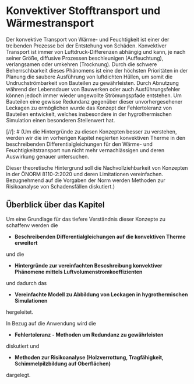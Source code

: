 # Konvektiver Stofftransport und Wärmestransport

Der konvektive Transport von Wärme- und Feuchtigkeit ist einer der treibenden Prozesse bei der Entstehung von Schäden.
Konvektiver Transport ist immer von Luftdruck-Differenzen abhängig und kann, je nach seiner Größe, diffusive Prozessen
beschleunigen (Auffeuchtung), verlangsamen oder umkehren (Trocknung). Durch die schwere Beherrschbarkeit dieses
Phänomens ist eine der höchsten Prioritäten in der Planung die saubere Ausführung von luftdichten Hüllen, um somit die
Undruchströmbarkeit von Bauteilen zu gewährleisten. Durch Abnutzung während der Lebensdauer von Bauwerken oder auch
Ausführungsfehler können jedoch immer wieder ungewollte Strömungspfade entstehen. Um Bauteilen eine gewisse Redundanz
gegenüber dieser unvorhergesehener Leckagen zu ermöglichen wurde das Konzept der Fehlertoleranz von Bauteilen
entwickelt, welches insbesondere in der hygrothermischen Simulation einen besonderen Stellenwert hat. 

[//]: # (Um die Hintergründe zu diesen Konzepten besser zu verstehen, werden wir die im vorherigen Kapitel negierten konvektiven
Therme in den beschreibenden Differentialgleichungen für den Wärme- und Feuchtigkeitstransport nun nicht mehr
vernachlässigen und deren Auswirkung genauer untersuchen.

Dieser theoretische Hintergrund soll die Nachvollziehbarkeit von Konzepten in der ÖNORM 8110-2:2020 und deren
Limitationen vereinfachen. Bezugnehmend auf die Vorgaben der Norm werden Methoden zur Risikoanalyse von Schadensfällen
diskutiert.)

## Überblick über das Kapitel
Um eine Grundlage für das tiefere Verständnis dieser Konzepte zu schaffenv werden die 

- **Beschreibenden Differentialgleichungen auf die konvektiven Therme erweitert**

und die 

- **Hintergründe zur vereinfachten Bescshreibung konvektiver Phänomene mittels Luftvolumenstromkoeffizienten**

und dadurch das

- **Vereinfachte Modell zu Abbildung von Leckagen in hygrothermischen Simulationen**

hergeleitet.

In Bezug auf die Anwendung wird die 

- **Fehlertoleranz - Methoden um Redundanz zu gewährleisten**

diskutiert und 

- **Methoden zur Risikoanalyse (Holzverrottung, Tragfähigkeit, Schimmelpilzbildung auf Oberflächen)**

dargelegt.


